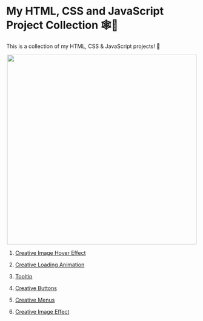 
# My HTML, CSS and JavaScript Project Collection 🕸️🎢
This is a collection of my HTML, CSS &amp; JavaScript projects! 🚀

<p align="center">
   <img src="https://github.com/code4Y/my-html-css-js-projects/assets/93548927/440bf8e6-53e2-4ff9-ac71-26f9b683e699" width="500">
</p>   


1. [Creative Image Hover Effect](https://github.com/code4Y/my-html-css-js-projects/tree/main/Creative%20Image%20Hover%20Effect)
  
2. [Creative Loading Animation](https://github.com/code4Y/my-html-css-js-projects/tree/main/Creative%20Loading%20Animation)

3. [Tooltip](https://github.com/code4Y/my-html-css-js-projects/tree/main/Tooltip)

4. [Creative Buttons](https://github.com/code4Y/my-html-css-js-projects/tree/main/Creative%20Buttons)

5. [Creative Menus](https://github.com/code4Y/my-html-css-js-projects/tree/main/Creative%20Menus)

6. [Creative Image Effect](https://github.com/code4Y/my-html-css-js-projects/tree/main/Creative%20Image%20Effect)
